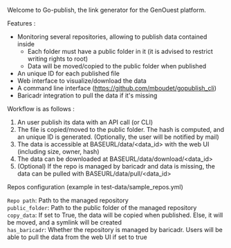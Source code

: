 Welcome to Go-publish, the link generator for the GenOuest platform.

Features :

* Monitoring several repositories, allowing to publish data contained inside
  * Each folder must have a public folder in it (it is advised to restrict writing rights to root)
  * Data will be moved/copied to the public folder when published
* An unique ID for each published file
* Web interface to visualize/download the data
* A command line interface (https://github.com/mboudet/gopublish_cli)
* Baricadr integration to pull the data if it's missing

Workflow is as follows :

1. An user publish its data with an API call (or CLI)
2. The file is copied/moved to the public folder. The hash is computed, and an unique ID is generated. (Optionally, the user will be notified by mail)
3. The data is accessible at BASEURL/data/<data_id> with the web UI (including size, owner, hash)
4. The data can be downloaded at BASEURL/data/download/<data_id>
5. (Optional) If the repo is managed by baricadr and data is missing, the data can be pulled with BASEURL/data/pull/<data_id>

Repos configuration (example in test-data/sample_repos.yml)

`Repo path`: Path to the managed repository  
`public_folder`: Path to the public folder of the managed repository  
`copy_data`: If set to True, the data will be copied when published. Else, it will be moved, and a symlink will be created  
`has_baricadr`: Whether the repository is managed by baricadr. Users will be able to pull the data from the web UI if set to true  
